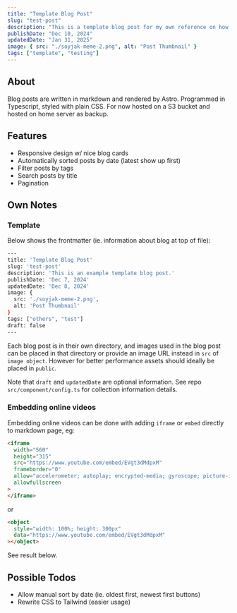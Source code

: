 ```yaml
---
title: "Template Blog Post"
slug: "test-post"
description: "This is a template blog post for my own reference on how to add and configure blog posts for my setup."
publishDate: "Dec 10, 2024"
updatedDate: "Jan 31, 2025"
image: { src: "./soyjak-meme-2.png", alt: "Post Thumbnail" }
tags: ["template", "testing"]
---
```


## About

Blog posts are written in markdown and rendered by Astro. Programmed in Typescript, styled with plain CSS. For now hosted on a S3 bucket and hosted on home server as backup.

## Features

- Responsive design w/ nice blog cards
- Automatically sorted posts by date (latest show up first)
- Filter posts by tags
- Search posts by title
- Pagination

## Own Notes

### Template

Below shows the frontmatter (ie. information about blog at top of file):

```bash
---
title: 'Template Blog Post'
slug: 'test-post'
description: 'This is an example template blog post.'
publishDate: 'Dec 7, 2024'
updatedDate: 'Dec 8, 2024'
image: {
  src: './soyjak-meme-2.png',
  alt: 'Post Thumbnail'
}
tags: ["others", "test"]
draft: false
---
```

Each blog post is in their own directory, and images used in the blog post can be placed in that directory or provide an image URL instead in `src` of `image object`. However for better performance assets should ideally be placed in `public`.

Note that `draft` and `updatedDate` are optional information. See repo `src/component/config.ts` for collection information details.

### Embedding online videos

Embedding online videos can be done with adding `iframe` or `embed` directly to markdown page, eg:

```html
<iframe
  width="560"
  height="315"
  src="https://www.youtube.com/embed/EVgt3dMdpxM"
  frameborder="0"
  allow="accelerometer; autoplay; encrypted-media; gyroscope; picture-in-picture"
  allowfullscreen
>
</iframe>
```

or

```html
<object
  style="width: 100%; height: 300px"
  data="https://www.youtube.com/embed/EVgt3dMdpxM"
></object>
```

See result below.

<object
  style="width: 100%; height: 300px"
  data="https://www.youtube.com/embed/EVgt3dMdpxM">
</object>

## Possible Todos

- Allow manual sort by date (ie. oldest first, newest first buttons)
- Rewrite CSS to Tailwind (easier usage)

